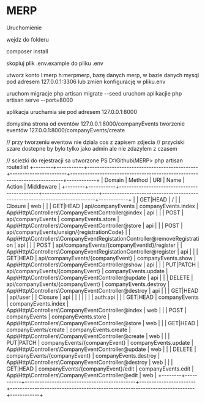 # MERP

Uruchomienie

wejdz do folderu

composer install

skopiuj plik .env.example do pliku .env

utworz konto l:merp h:merpmerp, bazę danych merp, w bazie danych mysql pod adresem 127.0.0.1:3306 lub zmien konfigurację w pliku.env

uruchom migracje php artisan migrate --seed
uruchom aplikacjie php artisan serve --port=8000

aplikacja uruchamia sie pod adresem 127.0.0.1:8000

domyslna strona od eventów 127.0.0.1:8000/companyEvents
tworzenie eventów 127.0.0.1:8000/companyEvents/create

// przy tworzeniu eventow nie dziala cos z zapisem zdjecia
// przyciski szare dostepne by bylo tylko jako admin ale nie zdazylem z czasem

// sciezki do rejestracji sa utworzone
PS D:\Github\MERP> php artisan route:list
+--------+-----------+---------------------------------------------+-----------------------+---------------------------------------------------------------------------+------------+
| Domain | Method | URI | Name | Action | Middleware |
+--------+-----------+---------------------------------------------+-----------------------+---------------------------------------------------------------------------+------------+
| | GET|HEAD | / | | Closure | web |
| | GET|HEAD | api/companyEvents | companyEvents.index | App\Http\Controllers\CompanyEventController@index | api |
| | POST | api/companyEvents | companyEvents.store | App\Http\Controllers\CompanyEventController@store | api |
| | POST | api/companyEvents/unsign/{registrationCode} | | App\Http\Controllers\CompanyEventRegistationController@removeRegistration | api |
| | POST | api/companyEvents/{companyEventId}/register | | App\Http\Controllers\CompanyEventRegistationController@register | api |
| | GET|HEAD | api/companyEvents/{companyEvent} | companyEvents.show | App\Http\Controllers\CompanyEventController@show | api |
| | PUT|PATCH | api/companyEvents/{companyEvent} | companyEvents.update | App\Http\Controllers\CompanyEventController@update | api |
| | DELETE | api/companyEvents/{companyEvent} | companyEvents.destroy | App\Http\Controllers\CompanyEventController@destroy | api |
| | GET|HEAD | api/user | | Closure | api |
| | | | | | auth:api |
| | GET|HEAD | companyEvents | companyEvents.index | App\Http\Controllers\CompanyEventController@index | web |
| | POST | companyEvents | companyEvents.store | App\Http\Controllers\CompanyEventController@store | web |
| | GET|HEAD | companyEvents/create | companyEvents.create | App\Http\Controllers\CompanyEventController@create | web |
| | PUT|PATCH | companyEvents/{companyEvent} | companyEvents.update | App\Http\Controllers\CompanyEventController@update | web |
| | DELETE | companyEvents/{companyEvent} | companyEvents.destroy | App\Http\Controllers\CompanyEventController@destroy | web |
| | GET|HEAD | companyEvents/{companyEvent}/edit | companyEvents.edit | App\Http\Controllers\CompanyEventController@edit | web |
+--------+-----------+---------------------------------------------+-----------------------+---------------------------------------------------------------------------+------------+
